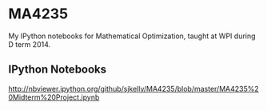 # MA4235
My IPython notebooks for Mathematical Optimization, taught at WPI during D term 2014.

## IPython Notebooks
http://nbviewer.ipython.org/github/sjkelly/MA4235/blob/master/MA4235%20Midterm%20Project.ipynb
